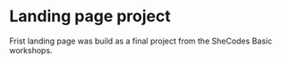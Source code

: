 # Landing page project

Frist landing page was build as a final project from the SheCodes Basic workshops.
